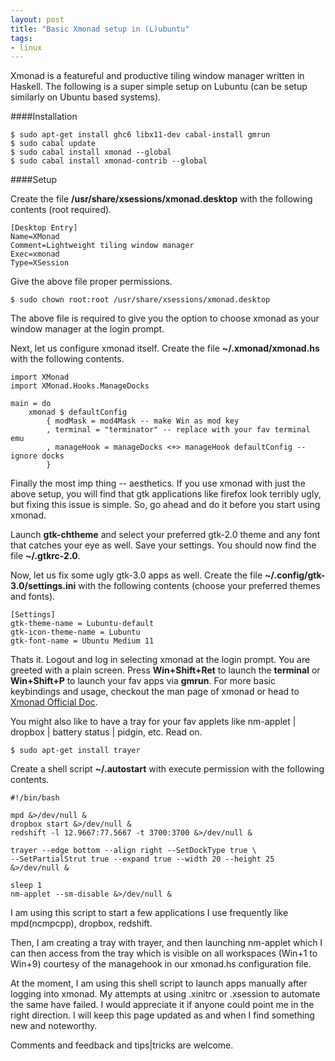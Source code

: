 ```yaml
---
layout: post
title: "Basic Xmonad setup in (L)ubuntu"
tags:
- linux
---
```


Xmonad is a featureful and productive tiling window manager written in Haskell. The following is a super simple setup on Lubuntu (can be setup similarly on Ubuntu based systems).

####Installation

    $ sudo apt-get install ghc6 libx11-dev cabal-install gmrun
    $ sudo cabal update
    $ sudo cabal install xmonad --global
    $ sudo cabal install xmonad-contrib --global

####Setup

Create the file __/usr/share/xsessions/xmonad.desktop__ with the following contents (root required).

    [Desktop Entry]
    Name=XMonad
    Comment=Lightweight tiling window manager
    Exec=xmonad
    Type=XSession

Give the above file proper permissions.

    $ sudo chown root:root /usr/share/xsessions/xmonad.desktop

The above file is required to give you the option to choose xmonad as your window manager at the login prompt.

Next, let us configure xmonad itself. Create the file __~/.xmonad/xmonad.hs__ with the following contents.

    import XMonad
    import XMonad.Hooks.ManageDocks

    main = do
        xmonad $ defaultConfig
            { modMask = mod4Mask -- make Win as mod key
            , terminal = "terminator" -- replace with your fav terminal emu
            , manageHook = manageDocks <+> manageHook defaultConfig -- ignore docks
            }

Finally the most imp thing -- aesthetics. If you use xmonad with just the above setup, you will find that gtk applications like firefox look terribly ugly, but fixing this issue is simple. So, go ahead and do it before you start using xmonad.

Launch __gtk-chtheme__ and select your preferred gtk-2.0 theme and any font that catches your eye as well. Save your settings. You should now find the file __~/.gtkrc-2.0__.

Now, let us fix some ugly gtk-3.0 apps as well. Create the file __~/.config/gtk-3.0/settings.ini__ with the following contents (choose your preferred themes and fonts).

    [Settings]
    gtk-theme-name = Lubuntu-default
    gtk-icon-theme-name = Lubuntu
    gtk-font-name = Ubuntu Medium 11

Thats it. Logout and log in selecting xmonad at the login prompt. You are greeted with a plain screen. Press __Win+Shift+Ret__ to launch the __terminal__ or __Win+Shift+P__ to launch your fav apps via __gmrun__. For more basic keybindings and usage, checkout the man page of xmonad or head to [Xmonad Official Doc](http://xmonad.org/tour.html).


You might also like to have a tray for your fav applets like nm-applet | dropbox | battery status | pidgin, etc. Read on.

    $ sudo apt-get install trayer

Create a shell script __~/.autostart__ with execute permission with the following contents.

    #!/bin/bash

    mpd &>/dev/null &
    dropbox start &>/dev/null &
    redshift -l 12.9667:77.5667 -t 3700:3700 &>/dev/null &

    trayer --edge bottom --align right --SetDockType true \
    --SetPartialStrut true --expand true --width 20 --height 25 &>/dev/null &

    sleep 1
    nm-applet --sm-disable &>/dev/null &

I am using this script to start a few applications I use frequently like mpd(ncmpcpp), dropbox, redshift.

Then, I am creating a tray with trayer, and then launching nm-applet which I can then access from the tray which is visible on all workspaces (Win+1 to Win+9) courtesy of the managehook in our xmonad.hs configuration file.

At the moment, I am using this shell script to launch apps manually after logging into xmonad. My attempts at using .xinitrc or .xsession to automate the same have failed. I would appreciate it if anyone could point me in the right direction. I will keep this page updated as and when I find something new and noteworthy.

Comments and feedback and tips|tricks are welcome.
